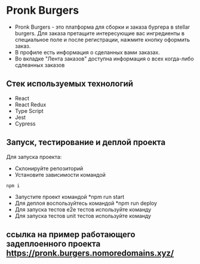 # Pronk Burgers 
+ Pronk Burgers - это платформа для сборки и заказа бургера в stellar burgers. Для заказа претащите интересующие вас ингредиенты в специальное поле и после регистрации, нажмите кнопку оформить заказ.
+ В профиле есть информация о сделанных вами заказах.
+ Во вкладке "Лента заказов" доступна информация о всех когда-либо сдлеанных заказов
## Стек используемых технологий 
+ React
+ React Redux
+ Type Script
+ Jest
+ Cypress
## Запуск, тестирование и деплой проекта
Для запуска проекта:
+ Склонируйте репозиторий
+ Установите зависимости командой 
```
npm i
```
+ Запустите проект командой *npm run start
+ Для деплоя воспользуйтесь командой *npm run deploy
+ Для запуска тестов e2e тестов используйте команду <npm run cypress >
+ Для запуска тестов unit тестов используйте команду <npm run test >
## ссылка на пример работающего задеплоенного проекта https://pronk.burgers.nomoredomains.xyz/